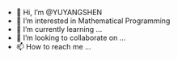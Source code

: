 - 👋 Hi, I’m @YUYANGSHEN
- 👀 I’m interested in Mathematical Programming
- 🌱 I’m currently learning ...
- 💞️ I’m looking to collaborate on ...
- 📫 How to reach me ...

<!---
YUYANGSHEN/YUYANGSHEN is a ✨ special ✨ repository because its `README.md` (this file) appears on your GitHub profile.
You can click the Preview link to take a look at your changes.
--->
